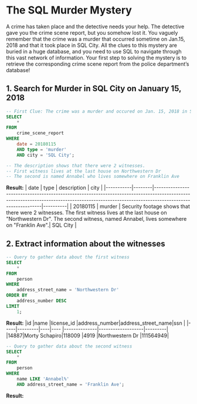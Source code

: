 # The SQL Murder Mystery

A crime has taken place and the detective needs your help. The detective gave you the crime scene report, but you somehow lost it. You vaguely remember that the crime was a murder that occurred sometime on Jan.15, 2018 and that it took place in SQL City. All the clues to this mystery are buried in a huge database, and you need to use SQL to navigate through this vast network of information. Your first step to solving the mystery is to retrieve the corresponding crime scene report from the police department’s database!

## 1. Search for Murder in SQL City on January 15, 2018
```sql
-- First Clue: The crime was a murder and occured on Jan. 15, 2018 in SQL City.
SELECT
    *
FROM
    crime_scene_report
WHERE
    date = 20180115
    AND type = 'murder'
    AND city = 'SQL City';

-- The description shows that there were 2 witnesses.
-- First witness lives at the last house on Northwestern Dr
-- The second is named Annabel who lives somewhere on Franklin Ave
```
**Result:**
| date      | type   | description                                                                                                                                                                              | city     |
|-----------|--------|------------------------------------------------------------------------------------------------------------------------------------------------------------------------------------------|----------|
| 20180115  | murder	| Security footage shows that there were 2 witnesses. The first witness lives at the last house on "Northwestern Dr". The second witness, named Annabel, lives somewhere on "Franklin Ave".| SQL City |

## 2. Extract information about the witnesses
```sql
-- Query to gather data about the first witness 
SELECT
    *
FROM
    person
WHERE
    address_street_name = 'Northwestern Dr'
ORDER BY
    address_number DESC
LIMIT
    1;
```
**Result:**
|id   |name          |license_id	|address_number|address_street_name|ssn      |
|-----|---------|----|----       |--------------|-------------------|---------|
|14887|Morty Schapiro|118009	   |4919	         |Northwestern Dr    |111564949|

```sql
-- Query to gather data about the second witness
SELECT
    *
FROM
    person
WHERE
    name LIKE 'Annabel%'
    AND address_street_name = 'Franklin Ave';
```
**Result:**


